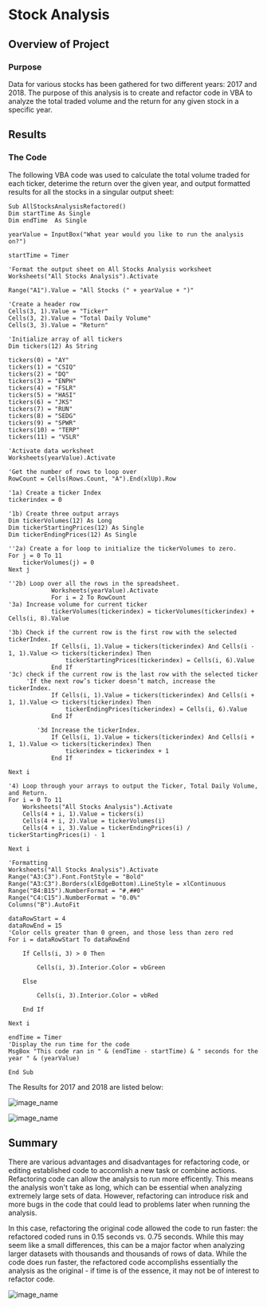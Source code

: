 # Stock Analysis

## Overview of Project

### Purpose

Data for various stocks has been gathered for two different years: 2017 and 2018. The purpose of this analysis is to create and refactor code in VBA to analyze the total traded volume and the return for any given stock in a specific year.

## Results

### The Code

The following VBA code was used to calculate the total volume traded for each ticker, deterime the return over the given year, and output formatted results for all the stocks in a singular output sheet:

    Sub AllStocksAnalysisRefactored()
    Dim startTime As Single
    Dim endTime  As Single

    yearValue = InputBox("What year would you like to run the analysis on?")

    startTime = Timer
    
    'Format the output sheet on All Stocks Analysis worksheet
    Worksheets("All Stocks Analysis").Activate
    
    Range("A1").Value = "All Stocks (" + yearValue + ")"
    
    'Create a header row
    Cells(3, 1).Value = "Ticker"
    Cells(3, 2).Value = "Total Daily Volume"
    Cells(3, 3).Value = "Return"

    'Initialize array of all tickers
    Dim tickers(12) As String
    
    tickers(0) = "AY"
    tickers(1) = "CSIQ"
    tickers(2) = "DQ"
    tickers(3) = "ENPH"
    tickers(4) = "FSLR"
    tickers(5) = "HASI"
    tickers(6) = "JKS"
    tickers(7) = "RUN"
    tickers(8) = "SEDG"
    tickers(9) = "SPWR"
    tickers(10) = "TERP"
    tickers(11) = "VSLR"
    
    'Activate data worksheet
    Worksheets(yearValue).Activate
    
    'Get the number of rows to loop over
    RowCount = Cells(Rows.Count, "A").End(xlUp).Row
    
    '1a) Create a ticker Index
    tickerindex = 0

    '1b) Create three output arrays
    Dim tickerVolumes(12) As Long
    Dim tickerStartingPrices(12) As Single
    Dim tickerEndingPrices(12) As Single
    
    ''2a) Create a for loop to initialize the tickerVolumes to zero.
    For j = 0 To 11
        tickerVolumes(j) = 0
    Next j
            
    ''2b) Loop over all the rows in the spreadsheet.
                Worksheets(yearValue).Activate
                For i = 2 To RowCount
    '3a) Increase volume for current ticker
                tickerVolumes(tickerindex) = tickerVolumes(tickerindex) + Cells(i, 8).Value
            
    '3b) Check if the current row is the first row with the selected tickerIndex.
                If Cells(i, 1).Value = tickers(tickerindex) And Cells(i - 1, 1).Value <> tickers(tickerindex) Then
                    tickerStartingPrices(tickerindex) = Cells(i, 6).Value
                End If
    '3c) check if the current row is the last row with the selected ticker
         'If the next row’s ticker doesn’t match, increase the tickerIndex.
                If Cells(i, 1).Value = tickers(tickerindex) And Cells(i + 1, 1).Value <> tickers(tickerindex) Then
                    tickerEndingPrices(tickerindex) = Cells(i, 6).Value
                End If
                
            '3d Increase the tickerIndex.
                If Cells(i, 1).Value = tickers(tickerindex) And Cells(i + 1, 1).Value <> tickers(tickerindex) Then
                    tickerindex = tickerindex + 1
                End If
    
    Next i
    
    '4) Loop through your arrays to output the Ticker, Total Daily Volume, and Return.
    For i = 0 To 11
        Worksheets("All Stocks Analysis").Activate
        Cells(4 + i, 1).Value = tickers(i)
        Cells(4 + i, 2).Value = tickerVolumes(i)
        Cells(4 + i, 3).Value = tickerEndingPrices(i) / tickerStartingPrices(i) - 1
        
    Next i
    
    'Formatting
    Worksheets("All Stocks Analysis").Activate
    Range("A3:C3").Font.FontStyle = "Bold"
    Range("A3:C3").Borders(xlEdgeBottom).LineStyle = xlContinuous
    Range("B4:B15").NumberFormat = "#,##0"
    Range("C4:C15").NumberFormat = "0.0%"
    Columns("B").AutoFit

    dataRowStart = 4
    dataRowEnd = 15
    'Color cells greater than 0 green, and those less than zero red
    For i = dataRowStart To dataRowEnd
        
        If Cells(i, 3) > 0 Then
            
            Cells(i, 3).Interior.Color = vbGreen
            
        Else
        
            Cells(i, 3).Interior.Color = vbRed
            
        End If
        
    Next i
 
    endTime = Timer
    'Display the run time for the code
    MsgBox "This code ran in " & (endTime - startTime) & " seconds for the year " & (yearValue)

    End Sub

The Results for 2017 and 2018 are listed below:

![image_name](Resources/2017.png)

![image_name](Resources/2018.png)

## Summary

There are various advantages and disadvantages for refactoring code, or editing established code to accomlish a new task or combine actions. Refactoring code can allow the analysis to run more efficently. This means the analysis won't take as long, which can be essential when analyzing extremely large sets of data. However, refactoring can introduce risk and more bugs in the code that could lead to problems later when running the analysis.

In this case, refactoring the original code allowed the code to run faster: the refactored coded runs in 0.15 seconds vs. 0.75 seconds. While this may seem like a small differences, this can be a major factor when analyzing larger datasets with thousands and thousands of rows of data. While the code does run faster, the refactored code accomplishs essentially the analysis as the original - if time is of the essence, it may not be of interest to refactor code.

![image_name](https://github.com/zackzydonik/stock-analysis/blob/1fe9b3ff717dd4bdbb19b441cf5ab2470b505c79/Resources/Runtime%20Comparison.png)
